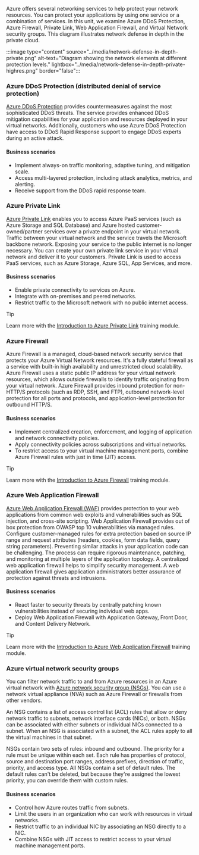 
Azure offers several networking services to help protect your network resources. You can protect your applications by using one service or a combination of services. In this unit, we examine Azure DDoS Protection, Azure Firewall, Private Link, Web Application Firewall, and Virtual Network security groups. This diagram illustrates network defense in depth in the private cloud. 

:::image type="content" source="../media/network-defense-in-depth-private.png" alt-text="Diagram showing the network elements at different protection levels." lightbox="../media/network-defense-in-depth-private-highres.png" border="false":::

### Azure DDoS Protection (distributed denial of service protection)

[Azure DDoS Protection](/azure/ddos-protection/manage-ddos-protection) provides countermeasures against the most sophisticated DDoS threats. The service provides enhanced DDoS mitigation capabilities for your application and resources deployed in your virtual networks. Additionally, customers who use Azure DDoS Protection have access to DDoS Rapid Response support to engage DDoS experts during an active attack.

#### Business scenarios

- Implement always-on traffic monitoring, adaptive tuning, and mitigation scale.
- Access multi-layered protection, including attack analytics, metrics, and alerting.
- Receive support from the DDoS rapid response team.

### Azure Private Link

[Azure Private Link](/azure/private-link/private-link-overview) enables you to access Azure PaaS services (such as Azure Storage and SQL Database) and Azure hosted customer-owned/partner services over a private endpoint in your virtual network. Traffic between your virtual network and the service travels the Microsoft backbone network. Exposing your service to the public internet is no longer necessary. You can create your own private link service in your virtual network and deliver it to your customers. Private Link is used to access PaaS services, such as Azure Storage, Azure SQL, App Services, and more. 

#### Business scenarios

- Enable private connectivity to services on Azure.
- Integrate with on-premises and peered networks.
- Restrict traffic to the Microsoft network with no public internet access.

> [!Tip]
> Learn more with the [Introduction to Azure Private Link](/training/modules/introduction-azure-private-link/) training module. 

### Azure Firewall

Azure Firewall is a managed, cloud-based network security service that protects your Azure Virtual Network resources. It's a fully stateful firewall as a service with built-in high availability and unrestricted cloud scalability. Azure Firewall uses a static public IP address for your virtual network resources, which allows outside firewalls to identify traffic originating from your virtual network. Azure Firewall provides inbound protection for non-HTTP/S protocols (such as RDP, SSH, and FTP), outbound network-level protection for all ports and protocols, and application-level protection for outbound HTTP/S.

#### Business scenarios

- Implement centralized creation, enforcement, and logging of application and network connectivity policies.
- Apply connectivity policies across subscriptions and virtual networks.
- To restrict access to your virtual machine management ports, combine Azure Firewall rules with just in time (JIT) access.

> [!Tip]
> Learn more with the [Introduction to Azure Firewall](/training/modules/introduction-azure-firewall/) training module. 

### Azure Web Application Firewall

[Azure Web Application Firewall (WAF)](/azure/web-application-firewall/overview) provides protection to your web applications from common web exploits and vulnerabilities such as SQL injection, and cross-site scripting. Web Application Firewall provides out of box protection from OWASP top 10 vulnerabilities via managed rules. Configure customer-managed rules for extra protection based on source IP range and request attributes (headers, cookies, form data fields, query string parameters). Preventing similar attacks in your application code can be challenging. The process can require rigorous maintenance, patching, and monitoring at multiple layers of the application topology. A centralized web application firewall helps to simplify security management. A web application firewall gives application administrators better assurance of protection against threats and intrusions.

#### Business scenarios

- React faster to security threats by centrally patching known vulnerabilities instead of securing individual web apps.
- Deploy Web Application Firewall with Application Gateway, Front Door, and Content Delivery Network.

> [!Tip]
> Learn more with the [Introduction to Azure Web Application Firewall](/training/modules/introduction-azure-web-application-firewall/) training module. 

### Azure virtual network security groups

You can filter network traffic to and from Azure resources in an Azure virtual network with [Azure network security group (NSGs)](/azure/virtual-network/network-security-groups-overview). You can use a network virtual appliance (NVA) such as Azure Firewall or firewalls from other vendors.

An NSG contains a list of access control list (ACL) rules that allow or deny network traffic to subnets, network interface cards (NICs), or both. NSGs can be associated with either subnets or individual NICs connected to a subnet. When an NSG is associated with a subnet, the ACL rules apply to all the virtual machines in that subnet.

NSGs contain two sets of rules: inbound and outbound. The priority for a rule must be unique within each set. Each rule has properties of protocol, source and destination port ranges, address prefixes, direction of traffic, priority, and access type. All NSGs contain a set of default rules. The default rules can't be deleted, but because they're assigned the lowest priority, you can override them with custom rules.

#### Business scenarios

- Control how Azure routes traffic from subnets.
- Limit the users in an organization who can work with resources in virtual networks.
- Restrict traffic to an individual NIC by associating an NSG directly to a NIC.
- Combine NSGs with JIT access to restrict access to your virtual machine management ports.